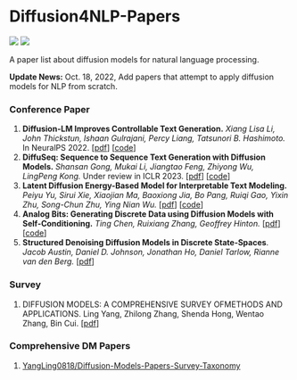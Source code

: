 # Diffusion4NLP-Papers
![](https://img.shields.io/static/v1?label=Latest-Commit&message=2022/10/18&color=important) ![](https://img.shields.io/static/v1?label=Newest&message=Origin&color=red)

A paper list about diffusion models for natural language processing.

**Update News:**
Oct. 18, 2022, Add papers that attempt to apply diffusion models for NLP from scratch.

### Conference Paper

1. **Diffusion-LM Improves Controllable Text Generation.** *Xiang Lisa Li, John Thickstun, Ishaan Gulrajani, Percy Liang, Tatsunori B. Hashimoto.* In NeuralPS 2022. [[pdf](https://arxiv.org/pdf/2205.14217.pdf)] [[code](https://github.com/XiangLi1999/Diffusion-LM)]
2. **DiffuSeq: Sequence to Sequence Text Generation with Diffusion Models.** *Shansan Gong, Mukai Li, Jiangtao Feng, Zhiyong Wu, LingPeng Kong.* Under review in ICLR 2023. [[pdf](https://arxiv.org/pdf/2210.08933.pdf)] [[code](https://github.com/Shark-NLP/DiffuSeq)]
3. **Latent Diffusion Energy-Based Model for Interpretable Text Modeling.** *Peiyu Yu, Sirui Xie, Xiaojian Ma, Baoxiong Jia, Bo Pang, Ruiqi Gao, Yixin Zhu, Song-Chun Zhu, Ying Nian Wu.* [[pdf](https://proceedings.mlr.press/v162/yu22h/yu22h.pdf)] [[code](https://github.com/yuPeiyu98/LDEBM)]
4. **Analog Bits: Generating Discrete Data using Diffusion Models with Self-Conditioning.** *Ting Chen, Ruixiang Zhang, Geoffrey Hinton.* [[pdf](https://openreview.net/pdf?id=jQj-_rLVXsj)] [[code](https://github.com/lucidrains/bit-diffusion)]
5. **Structured Denoising Diffusion Models in Discrete State-Spaces**. *Jacob Austin, Daniel D. Johnson, Jonathan Ho, Daniel Tarlow, Rianne van den Berg.* [[pdf](https://arxiv.org/pdf/2107.03006.pdf)]

### Survey

1. DIFFUSION MODELS: A COMPREHENSIVE SURVEY OFMETHODS AND APPLICATIONS. Ling Yang, Zhilong Zhang, Shenda Hong, Wentao Zhang, Bin Cui. [[pdf](https://arxiv.org/pdf/2209.00796v3.pdf)]

### Comprehensive DM Papers

1. [YangLing0818/Diffusion-Models-Papers-Survey-Taxonomy](https://github.com/YangLing0818/Diffusion-Models-Papers-Survey-Taxonomy#2.2)
